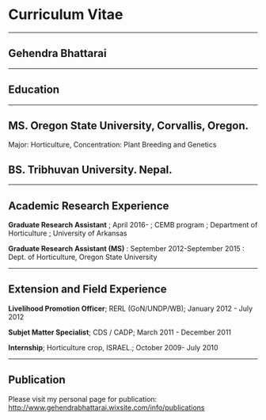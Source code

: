 # Curriculum Vitae
----------------------

## Gehendra Bhattarai
----------------------

## Education
-------------------------

## MS. **Oregon State University, Corvallis, Oregon.**
Major: Horticulture, 
Concentration: Plant Breeding and Genetics
## **BS. Tribhuvan University. Nepal.**
----------------------------------------------------

## Academic Research Experience

**Graduate Research Assistant**
; April 2016-
; CEMB program
; Department of Horticulture
; University of Arkansas

**Graduate Research Assistant (MS)**
: September 2012-September 2015
: Dept. of Horticulture, Oregon State University

-------------------------------------------------
## Extension and Field Experience
**Livelihood Promotion Officer**;
RERL (GoN/UNDP/WB);
January 2012 - July 2012

**Subjet Matter Specialist**;
CDS / CADP;
March 2011 - December 2011

**Internship**;
Horticulture crop, ISRAEL.;
October 2009- July 2010
_____________________________________________________
## Publication
Please visit my personal page for publication: http://www.gehendrabhattarai.wixsite.com/info/publications


